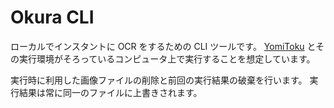# Okura CLI

ローカルでインスタントに OCR をするための CLI ツールです。
[YomiToku](https://kotaro-kinoshita.github.io/yomitoku/) とその実行環境がそろっているコンピュータ上で実行することを想定しています。

実行時に利用した画像ファイルの削除と前回の実行結果の破棄を行います。
実行結果は常に同一のファイルに上書きされます。
